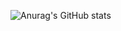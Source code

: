 ![Anurag's GitHub stats](https://github-readme-stats.vercel.app/api?username=BaeKSorM&show_icons=true&theme=ocean_dark)

